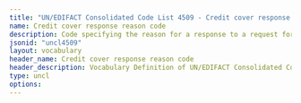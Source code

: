 ```yaml
---
title: "UN/EDIFACT Consolidated Code List 4509 - Credit cover response reason code (20B) JSON-LD Vocabulary"
name: Credit cover response reason code
description: Code specifying the reason for a response to a request for credit cover.
jsonid: "uncl4509"
layout: vocabulary
header_name: Credit cover response reason code
header_description: Vocabulary Definition of UN/EDIFACT Consolidated Code List 4509 - Credit cover response reason code (20B) semantics in HTML format. JSON-LD format is available at [uncl4509.jsonld](/vocabulary/uncl4509.jsonld)
type: uncl
options:
---
```

